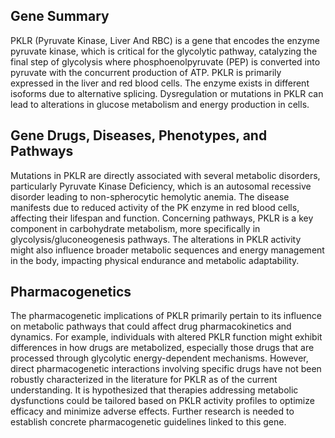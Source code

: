 ## Gene Summary
PKLR (Pyruvate Kinase, Liver And RBC) is a gene that encodes the enzyme pyruvate kinase, which is critical for the glycolytic pathway, catalyzing the final step of glycolysis where phosphoenolpyruvate (PEP) is converted into pyruvate with the concurrent production of ATP. PKLR is primarily expressed in the liver and red blood cells. The enzyme exists in different isoforms due to alternative splicing. Dysregulation or mutations in PKLR can lead to alterations in glucose metabolism and energy production in cells.

## Gene Drugs, Diseases, Phenotypes, and Pathways
Mutations in PKLR are directly associated with several metabolic disorders, particularly Pyruvate Kinase Deficiency, which is an autosomal recessive disorder leading to non-spherocytic hemolytic anemia. The disease manifests due to reduced activity of the PK enzyme in red blood cells, affecting their lifespan and function. Concerning pathways, PKLR is a key component in carbohydrate metabolism, more specifically in glycolysis/gluconeogenesis pathways. The alterations in PKLR activity might also influence broader metabolic sequences and energy management in the body, impacting physical endurance and metabolic adaptability.

## Pharmacogenetics
The pharmacogenetic implications of PKLR primarily pertain to its influence on metabolic pathways that could affect drug pharmacokinetics and dynamics. For example, individuals with altered PKLR function might exhibit differences in how drugs are metabolized, especially those drugs that are processed through glycolytic energy-dependent mechanisms. However, direct pharmacogenetic interactions involving specific drugs have not been robustly characterized in the literature for PKLR as of the current understanding. It is hypothesized that therapies addressing metabolic dysfunctions could be tailored based on PKLR activity profiles to optimize efficacy and minimize adverse effects. Further research is needed to establish concrete pharmacogenetic guidelines linked to this gene.